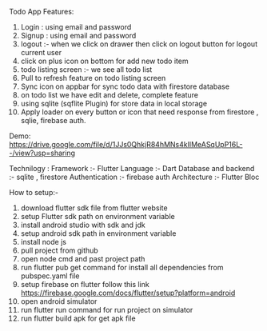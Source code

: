 Todo App
Features:
1. Login : using email and password 
2. Signup : using email and password
3. logout :- when we click on drawer then click on logout button for logout current user
4. click on plus icon on bottom for add new todo item
5. todo listing screen :- we see all todo list
6. Pull to refresh feature on todo listing screen
7. Sync icon on appbar for sync todo data with firestore database
8. on todo list we have edit and delete, complete feature 
9. using sqlite (sqflite Plugin) for store data in local storage 
10. Apply loader on every button or icon that need response from firestore , sqlie, firebase auth.

Demo:
https://drive.google.com/file/d/1JJs0QhkjR84hMNs4kIlMeASqUpP16L--/view?usp=sharing

Technilogy : 
Framework :- Flutter
Language :- Dart
Database and backend :- sqlite , firestore
Authentication :- firebase auth
Architecture :-  Flutter Bloc

How to setup:-
1. download flutter sdk file from flutter website
2. setup Flutter sdk path on environment variable
3. install android studio with sdk and jdk 
4. setup android sdk path in environment variable
5. install node js
6. pull project from github 
7. open node cmd and past project path 
8. run flutter pub get command for install all dependencies from pubspec.yaml file
9. setup firebase on flutter follow this link https://firebase.google.com/docs/flutter/setup?platform=android
9. open android simulator 
10. run flutter run command for run project on simulator
11. run flutter build apk for get apk file

